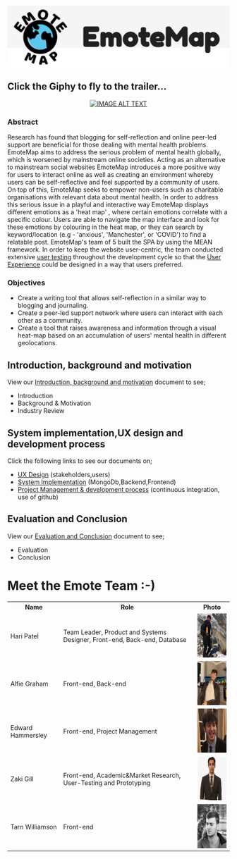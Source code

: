 <p align="center">
<img src="/process/supporting_images/titmp.png" width="650px">
</p>

  ## Click the Giphy to fly to the trailer...

<div align="center" width="560">
  
  [![IMAGE ALT TEXT](process/supporting_images/flytrailer.gif)](https://www.youtube.com/watch?v=SMLlnLANZNY)

</div>

### Abstract
Research has found that blogging for self-reflection and online peer-led support are beneficial for those dealing with mental health problems. EmoteMap aims to address the serious problem of mental health globally, which is worsened by mainstream online societies. Acting as an alternative to mainstream social websites EmoteMap introduces a more positive way for users to interact online as well as creating an environment whereby users can be self-reflective and feel supported by a community of users. On top of this, EmoteMap seeks to empower non-users such as charitable organisations with relevant data about mental health. In order to address this serious issue in a playful and interactive way EmoteMap displays different emotions as a 'heat map' , where certain emotions correlate with a specific colour. Users are able to navigate the map interface and look for these emotions by colouring in the heat map, or they can search by keyword/location (e.g - 'anxious', 'Manchester', or 'COVID') to find a relatable post. EmoteMap's team of 5 built the SPA by using the MEAN framework. In order to keep the website user-centric, the team conducted extensive [user testing](evalSect.md) throughout the development cycle so that the [User Experience](uxDesign.md) could be designed in a way that users preferred.

### Objectives
 - Create a writing tool that allows self-reflection in a similar way to blogging and journaling.  
 - Create a peer-led support network where users can interact with each other as a community.      
 - Create a tool that raises awareness and information through a visual heat-map based on an accumulation of users' mental health in different geolocations.

<a name="first"></a>
## Introduction, background and motivation
View our [Introduction, background and motivation](process/introSect.md) document to see;
* Introduction
* Background & Motivation
* Industry Review


<a name="second"></a>
## System implementation,UX design and development process
Click the following links to see our documents on;
* [UX Design](process/uxDesign.md) (stakeholders,users)
* [System Implementation](process/sysImp.md) (MongoDb,Backend,Frontend)
* [Project Management & development process](process/sprints.md) (continuous integration, use of github)



<a name="third"></a>
## Evaluation and Conclusion
View our [Evaluation and Conclusion](process/evalSect.md) document to see;
* Evaluation
* Conclusion


<a align="center" name="team"></a>
# Meet the Emote Team :-)

<table>
<tr>
  <th>Name</th>
  <th>Role</th>
  <th>Photo</th>
</tr>
<tr>
  <td>Hari Patel</td>
  <td>Team Leader, Product and Systems Designer, Front-end, Back-end, Database</td>
  <td><img src="member_photos/HariPatel.jpg" width="100" height="100"></td>
</tr>
<tr>
  <td>Alfie Graham </td>
  <td>Front-end, Back-end</td>
  <td><img src="member_photos/AlfredGraham.jpg" width="100" height="100"></td>
</tr>
<tr>
  <td>Edward Hammersley</td>
  <td>Front-end, Project Management</td>
  <td><img src="member_photos/EdwardHammersley.jpg" width="100" height="100"></td>
</tr>
<tr>
  <td>Zaki Gill</td>
  <td>Front-end, Academic&Market Research, User-Testing and Prototyping</td>
  <td><img src="member_photos/ZakiGill.jpg" width="100" height="100"></td>
</tr>
<tr>
  <td>Tarn Williamson</td>
  <td>Front-end</td>
  <td><img src="member_photos/TarnWilliamson.jpg" width="100" height="100"></td>
</tr>
</table>

